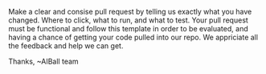 Make a clear and consise pull request by telling us exactly what you have changed.
Where to click, what to run, and what to test. Your pull request must be functional
and follow this template in order to be evaluated, and having a chance of getting
your code pulled into our repo. We appriciate all the feedback and help we can get. 

Thanks,
~AIBall team
